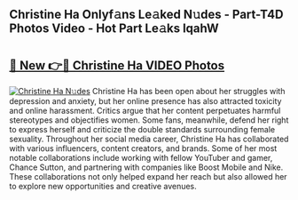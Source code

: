 ## Christine Ha Onlyf𝚊ns Le𝚊ked N𝚞des - Part-T4D Photos Video - Hot Part Le𝚊ks lqahW

# <h2><a href="http://ac2438.deff.icu/?id=Christine+Ha">🔗 New 👉🔴 Christine Ha VIDEO Photos</a></h2>

[![Christine Ha N𝚞des](https://i.imgur.com/rIISA9y.gif)](http://ac2438.deff.icu/?id=Christine+Ha)
Christine Ha has been open about her struggles with depression and anxiety, but her online presence has also attracted toxicity and online harassment. Critics argue that her content perpetuates harmful stereotypes and objectifies women. Some fans, meanwhile, defend her right to express herself and criticize the double standards surrounding female sexuality. Throughout her social media career, Christine Ha has collaborated with various influencers, content creators, and brands. Some of her most notable collaborations include working with fellow YouTuber and gamer, Chance Sutton, and partnering with companies like Boost Mobile and Nike. These collaborations not only helped expand her reach but also allowed her to explore new opportunities and creative avenues.
